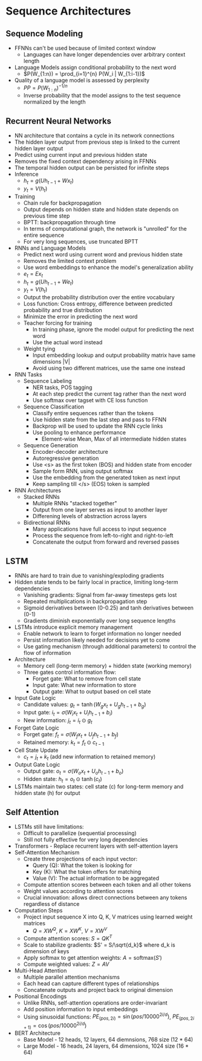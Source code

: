 # Sequence Architectures

## Sequence Modeling

-   FFNNs can't be used because of limited context window
    -   Languages can have longer dependencies over arbitrary context length
-   Language Models assign conditional probability to the next word
    -   $P(W_{1:n}) = \prod_{i=1}^{n} P(W_i | W_{1:i-1})$
-   Quality of a language model is assessed by perplexity
    -   $PP = P(W_{1:n})^{-1/n}$
    -   Inverse probability that the model assigns to the test sequence normalized by the length

## Recurrent Neural Networks

-   NN architecture that contains a cycle in its network connections
-   The hidden layer output from previous step is linked to the current hidden layer output
-   Predict using current input and previous hidden state
-   Removes the fixed context dependency arising in FFNNs
-   The temporal hidden output can be persisted for infinite steps
-   Inference
    -   $h_t = g(Uh_{t-1} + Wx_t)$
    -   $y_t = V(h_t)$
-   Training
    -   Chain rule for backpropagation
    -   Output depends on hidden state and hidden state depends on previous time step
    -   BPTT: backpropagation through time
    -   In terms of computational graph, the network is "unrolled" for the entire sequence
    -   For very long sequences, use truncated BPTT
-   RNNs and Language Models
    -   Predict next word using current word and previous hidden state
    -   Removes the limited context problem
    -   Use word embeddings to enhance the model's generalization ability
    -   $e_t = Ex_t$
    -   $h_t = g(Uh_{t-1} + We_t)$
    -   $y_t = V(h_t)$
    -   Output the probability distribution over the entire vocabulary
    -   Loss function: Cross entropy, difference between predicted probability and true distribution
    -   Minimize the error in predicting the next word
    -   Teacher forcing for training
        -   In training phase, ignore the model output for predicting the next word
        -   Use the actual word instead
    -   Weight tying
        -   Input embedding lookup and output probability matrix have same dimensions |V|
        -   Avoid using two different matrices, use the same one instead
-   RNN Tasks
    -   Sequence Labeling
        -   NER tasks, POS tagging
        -   At each step predict the current tag rather than the next word
        -   Use softmax over tagset with CE loss function
    -   Sequence Classification
        -   Classify entire sequences rather than the tokens
        -   Use hidden state from the last step and pass to FFNN
        -   Backprop will be used to update the RNN cycle links
        -   Use pooling to enhance performance
            -   Element-wise Mean, Max of all intermediate hidden states
    -   Sequence Generation
        -   Encoder-decoder architecture
        -   Autoregressive generation
        -   Use \<s\> as the first token (BOS) and hidden state from encoder
        -   Sample form RNN, using output softmax
        -   Use the embedding from the generated token as next input
        -   Keep sampling till \</s\> (EOS) token is sampled
-   RNN Architectures
    -   Stacked RNNs
        -   Multiple RNNs "stacked together"
        -   Output from one layer serves as input to another layer
        -   Differening levels of abstraction across layers
    -   Bidirectional RNNs
        -   Many applications have full access to input sequence
        -   Process the sequence from left-to-right and right-to-left
        -   Concatenate the output from forward and reversed passes

## LSTM

-   RNNs are hard to train due to vanishing/exploding gradients
-   Hidden state tends to be fairly local in practice, limiting long-term dependencies
    -   Vanishing gradients: Signal from far-away timesteps gets lost
    -   Repeated multiplications in backpropagation step
    -   Sigmoid derivatives between (0-0.25) and tanh derivatives between (0-1)
    -   Gradients diminish exponentially over long sequence lengths
-   LSTMs introduce explicit memory management
    -   Enable network to learn to forget information no longer needed
    -   Persist information likely needed for decisions yet to come
    -   Use gating mechanism (through additional parameters) to control the flow of information
-   Architecture
    -   Memory cell (long-term memory) + hidden state (working memory)
    -   Three gates control information flow:
        -   Forget gate: What to remove from cell state
        -   Input gate: What new information to store
        -   Output gate: What to output based on cell state
-   Input Gate Logic
    -   Candidate values: $g_t = \tanh(W_g x_t + U_g h_{t-1} + b_g)$
    -   Input gate: $i_t = \sigma(W_i x_t + U_i h_{t-1} + b_i)$
    -   New information: $j_t = i_t \odot g_t$
-   Forget Gate Logic
    -   Forget gate: $f_t = \sigma(W_f x_t + U_f h_{t-1} + b_f)$
    -   Retained memory: $k_t = f_t \odot c_{t-1}$
-   Cell State Update
    -   $c_t = j_t + k_t$ (add new information to retained memory)
-   Output Gate Logic
    -   Output gate: $o_t = \sigma(W_o x_t + U_o h_{t-1} + b_o)$
    -   Hidden state: $h_t = o_t \odot \tanh(c_t)$
-   LSTMs maintain two states: cell state (c) for long-term memory and hidden state (h) for output

## Self Attention

-   LSTMs still have limitations:
    -   Difficult to parallelize (sequential processing)
    -   Still not fully effective for very long dependencies
-   Transformers - Replace recurrent layers with self-attention layers
-   Self-Attention Mechanism
    -   Create three projections of each input vector:
        -   Query (Q): What the token is looking for
        -   Key (K): What the token offers for matching
        -   Value (V): The actual information to be aggregated
    -   Compute attention scores between each token and all other tokens
    -   Weight values according to attention scores
    -   Crucial innovation: allows direct connections between any tokens regardless of distance
-   Computation Steps
    -   Project input sequence X into Q, K, V matrices using learned weight matrices
        -   $Q = XW^Q$, $K = XW^K$, $V = XW^V$
    -   Compute attention scores: $S = QK^T$
    -   Scale to stabilize gradients: $S' = S/\sqrt{d_k}$ where d_k is dimension of keys
    -   Apply softmax to get attention weights: $A = \text{softmax}(S')$
    -   Compute weighted values: $Z = AV$
-   Multi-Head Attention
    -   Multiple parallel attention mechanisms
    -   Each head can capture different types of relationships
    -   Concatenate outputs and project back to original dimension
-   Positional Encodings
    -   Unlike RNNs, self-attention operations are order-invariant
    -   Add position information to input embeddings
    -   Using sinusoidal functions: $PE_{(pos,2i)} = \sin(pos/10000^{2i/d})$, $PE_{(pos,2i+1)} = \cos(pos/10000^{2i/d})$
-   BERT Architecture
    -   Base Model - 12 heads, 12 layers, 64 diemnsions, 768 size (12 \* 64)
    -   Large Model - 16 heads, 24 layers, 64 dimensions, 1024 size (16 \* 64) 
